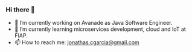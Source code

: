 ### Hi there 👋


- 🔭 I’m currently working on Avanade as Java Software Engineer.
- 🌱 I’m currently learning microservices development, cloud and IoT at FIAP.
- 📫 How to reach me: jonathas.cgarcia@gmail.com
